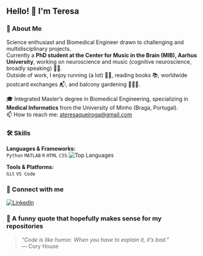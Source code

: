 ## Hello! 👋 I'm Teresa

### 🔭 About Me
Science enthusiast and Biomedical Engineer drawn to challenging and multidisciplinary projects.  
Currently a **PhD student at the Center for Music in the Brain (MIB), Aarhus University**, working on neuroscience and music (cognitive neuroscience, broadly speaking) 🧠🎹.  
Outside of work, I enjoy running (a lot) 🏃‍♀️, reading books 📚, worldwide postcard exchanges 📬, and balcony gardening 👩🏻‍🌾.  


🎓 Integrated Master’s degree in Biomedical Engineering, specializing in **Medical Informatics** from the University of Minho (Braga, Portugal).  
📫 How to reach me: ateresaqueiroga@gmail.com

### 🛠 Skills
**Languages & Frameworks:**  
`Python` `MATLAB` `R` `HTML` `CSS`
![Top Languages](https://github-readme-stats.vercel.app/api/top-langs/?username=ateresaqueiroga&layout=compact&theme=radical)  

**Tools & Platforms:**  
`Git` `VS Code`  

### 🔗 Connect with me
[![LinkedIn](https://img.shields.io/badge/LinkedIn-Profile-blue?style=flat&logo=linkedin)](https://linkedin.com/in/ateresaqueiroga)  

### 💬 A funny quote that hopefully makes sense for my repositories
> *“Code is like humor. When you have to explain it, it’s bad.”*  
> — Cory House
